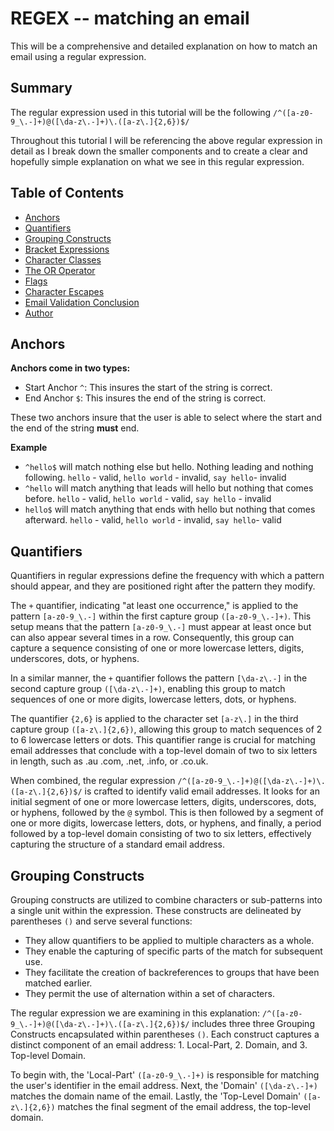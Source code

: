 # REGEX -- matching an email

 This will be a comprehensive and detailed explanation on how to match an email using a regular expression.

## Summary
 The regular expression used in this tutorial will be the following `/^([a-z0-9_\.-]+)@([\da-z\.-]+)\.([a-z\.]{2,6})$/`

 Throughout this tutorial I will be referencing the above regular expression in detail as I break down the smaller components and to create a clear and hopefully simple explanation on what we see in this regular expression.

 ## Table of Contents
* [Anchors](#anchors)
* [Quantifiers](#quantifiers)
* [Grouping Constructs](#grouping-constructs)
* [Bracket Expressions](#bracket-expressions)
* [Character Classes](#character-classes)
* [The OR Operator](#the-or-operator)
* [Flags](#flags)
* [Character Escapes](#character-escapes)
* [Email Validation Conclusion](#email-validation-conclusion)
* [Author](#author)

## Anchors
**Anchors come in two types:**
* Start Anchor `^`: This insures the start of the string is correct.
* End Anchor `$`: This insures the end of the string is correct.

These two anchors insure that the user is able to select where the start and the end of the string **must** end. 

**Example**
* `^hello$` will match nothing else but hello. Nothing leading and nothing following. `hello` - valid, `hello world` - invalid, `say hello`- invalid
* `^hello` will match anything that leads will hello but nothing that comes before. `hello` - valid, `hello world` - valid, `say hello` - invalid
* `hello$` will match anything that ends with hello but nothing that comes afterward. `hello` - valid, `hello world` - invalid, `say hello`- valid

## Quantifiers
Quantifiers in regular expressions define the frequency with which a pattern should appear, and they are positioned right after the pattern they modify.

The `+` quantifier, indicating "at least one occurrence," is applied to the pattern `[a-z0-9_\.-]` within the first capture group `([a-z0-9_\.-]+)`. This setup means that the pattern `[a-z0-9_\.-]` must appear at least once but can also appear several times in a row. Consequently, this group can capture a sequence consisting of one or more lowercase letters, digits, underscores, dots, or hyphens.


In a similar manner, the `+` quantifier follows the pattern `[\da-z\.-]` in the second capture group `([\da-z\.-]+)`, enabling this group to match sequences of one or more digits, lowercase letters, dots, or hyphens.


The quantifier `{2,6}` is applied to the character set `[a-z\.]` in the third capture group `([a-z\.]{2,6})`, allowing this group to match sequences of 2 to 6 lowercase letters or dots. This quantifier range is crucial for matching email addresses that conclude with a top-level domain of two to six letters in length, such as .au .com, .net, .info, or .co.uk.


When combined, the regular expression `/^([a-z0-9_\.-]+)@([\da-z\.-]+)\.([a-z\.]{2,6})$/` is crafted to identify valid email addresses. It looks for an initial segment of one or more lowercase letters, digits, underscores, dots, or hyphens, followed by the `@` symbol. This is then followed by a segment of one or more digits, lowercase letters, dots, or hyphens, and finally, a period followed by a top-level domain consisting of two to six letters, effectively capturing the structure of a standard email address.

## Grouping Constructs
Grouping constructs are utilized to combine characters or sub-patterns into a single unit within the expression. These constructs are delineated by parentheses `()` and serve several functions:


* They allow quantifiers to be applied to multiple characters as a whole.
* They enable the capturing of specific parts of the match for subsequent use. 
* They facilitate the creation of backreferences to groups that have been matched earlier.
* They permit the use of alternation within a set of characters.

The regular expression we are examining in this explanation: `/^([a-z0-9_\.-]+)@([\da-z\.-]+)\.([a-z\.]{2,6})$/` includes three three Grouping Constructs encapsulated within parentheses `()`. Each construct captures a distinct component of an email address: 1. Local-Part, 2. Domain, and 3. Top-level Domain.


To begin with, the 'Local-Part' `([a-z0-9_\.-]+)` is responsible for matching the user's identifier in the email address. Next, the 'Domain' `([\da-z\.-]+)` matches the domain name of the email. Lastly, the 'Top-Level Domain' `([a-z\.]{2,6})` matches the final segment of the email address, the top-level domain.

##
##
##
##
##
##

